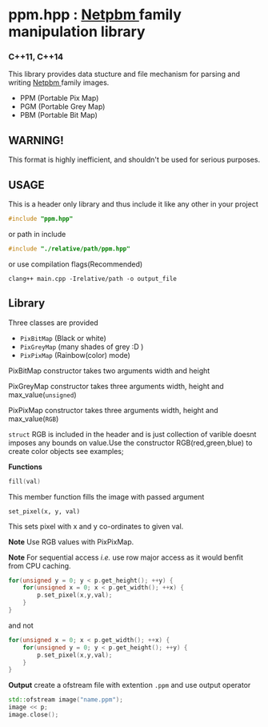 # ppm.hpp : [ Netpbm ](https://en.wikipedia.org/wiki/Netpbm_format) family manipulation library
### C++11, C++14
This library provides data stucture and file mechanism for parsing and writing [ Netpbm ](https://en.wikipedia.org/wiki/Netpbm_format) family images.
- PPM (Portable Pix Map)
- PGM (Portable Grey Map)
- PBM (Portable Bit Map)

## WARNING!
This format is highly inefficient, and shouldn't be used for serious purposes.

USAGE
---
This is a header only library and thus include it like any other in your project
```cpp
#include "ppm.hpp"
```
or path in include
```cpp
#include "./relative/path/ppm.hpp"
```

or use compilation flags(Recommended)
```
clang++ main.cpp -Irelative/path -o output_file
```

Library
---
Three classes are provided
- `PixBitMap` (Black or white)
- `PixGreyMap` (many shades of grey :D )
- `PixPixMap` (Rainbow(color) mode)

PixBitMap constructor takes two arguments width and height

PixGreyMap constructor takes three arguments width, height and max_value(`unsigned`)

PixPixMap constructor takes three arguments width, height and max_value(`RGB`)

`struct` RGB is included in the header and is just collection of varible doesnt imposes any bounds on value.Use the constructor RGB(red,green,blue) to create color objects see examples;


**Functions**
```cpp
fill(val)
```
This member function fills the image with passed argument

```
set_pixel(x, y, val)
```

This sets pixel with x and y co-ordinates to given val.

**Note** Use RGB values with PixPixMap.

**Note** For sequential access *i.e.* use row major access as it would benfit from CPU caching.
```cpp
for(unsigned y = 0; y < p.get_height(); ++y) {
	for(unsigned x = 0; x < p.get_width(); ++x) {
		p.set_pixel(x,y,val);
	}
}
```
and not
```cpp
for(unsigned x = 0; x < p.get_width(); ++x) {
	for(unsigned y = 0; y < p.get_height(); ++y) {
		p.set_pixel(x,y,val);
	}
}
```

**Output**
create a ofstream file with extention `.ppm` and use output operator
```cpp
std::ofstream image("name.ppm");
image << p;
image.close();
```
